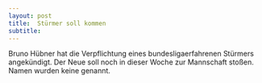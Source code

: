 ```yaml
---
layout: post
title:  Stürmer soll kommen
subtitle:  
---
```


Bruno Hübner hat die Verpflichtung eines bundesligaerfahrenen Stürmers angekündigt. Der Neue soll noch in dieser Woche zur Mannschaft stoßen. Namen wurden keine genannt.


